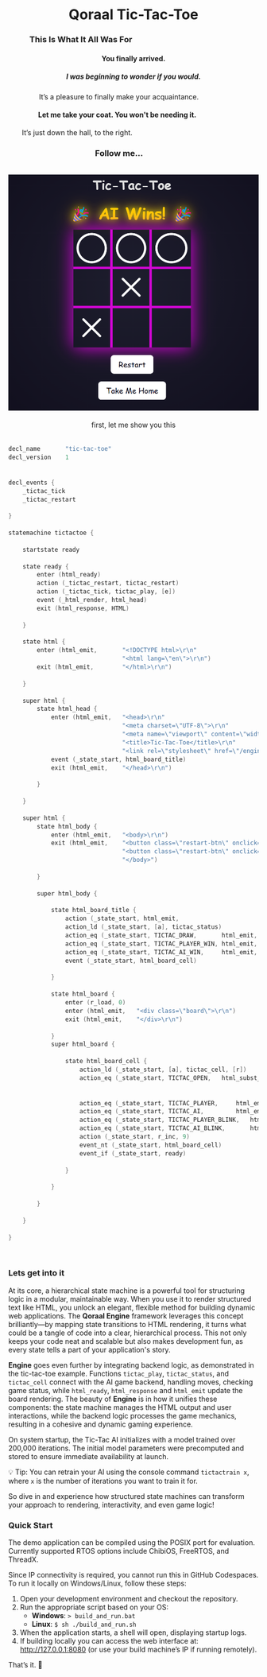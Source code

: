 <div align="center">

# Qoraal Tic-Tac-Toe

<div align="left">


### &nbsp;&nbsp;&nbsp;&nbsp;&nbsp;&nbsp;&nbsp;&nbsp;&nbsp;&nbsp;&nbsp;This Is What It All Was For

<div align="center">

#### __You finally arrived.__

##### I was beginning to wonder if you would.  
It’s a pleasure to finally make your acquaintance.&nbsp;&nbsp;&nbsp;&nbsp;&nbsp;&nbsp;&nbsp;&nbsp;&nbsp;&nbsp;&nbsp;&nbsp;&nbsp;&nbsp;&nbsp;

</div>

<div align="right">

#### Let me take your coat. You won't be needing it. &nbsp;&nbsp;&nbsp;&nbsp;&nbsp;&nbsp;&nbsp;&nbsp;&nbsp;&nbsp;&nbsp;&nbsp;&nbsp;&nbsp;&nbsp;&nbsp;&nbsp;&nbsp;&nbsp;&nbsp;&nbsp;&nbsp;&nbsp;&nbsp;&nbsp;&nbsp;&nbsp;&nbsp;&nbsp;&nbsp;&nbsp;&nbsp;&nbsp;&nbsp;&nbsp;&nbsp;&nbsp;

</div>

&nbsp;&nbsp;&nbsp;&nbsp;&nbsp;&nbsp; It’s just down the hall, to the right.

<div align="center">


### Follow me...&nbsp;&nbsp;&nbsp;&nbsp;&nbsp;&nbsp;&nbsp;&nbsp;&nbsp;&nbsp;&nbsp;&nbsp;&nbsp;&nbsp;&nbsp;

<br>

</div>

<div align="center">
  <img src="tictactoe.png" alt="Welcome" />
</div>
<br>
<div align="center">
first, let me show you this
<br>
<br>
<div align="left">


```cpp
decl_name       "tic-tac-toe"
decl_version    1


decl_events {
    _tictac_tick
    _tictac_restart
    
}

statemachine tictactoe {

    startstate ready

    state ready {
        enter (html_ready)
        action (_tictac_restart, tictac_restart)
        action (_tictac_tick, tictac_play, [e])
        event (_html_render, html_head)
        exit (html_response, HTML)

    }

    state html {
        enter (html_emit,       "<!DOCTYPE html>\r\n"
                                "<html lang=\"en\">\r\n")
        exit (html_emit,        "</html>\r\n")

    }

    super html {
        state html_head {
            enter (html_emit,   "<head>\r\n"
                                "<meta charset=\"UTF-8\">\r\n"
                                "<meta name=\"viewport\" content=\"width=device-width, initial-scale=1.0\">\r\n"
                                "<title>Tic-Tac-Toe</title>\r\n"
                                "<link rel=\"stylesheet\" href=\"/engine/tictaccss\">\r\n")
            event (_state_start, html_board_title)
            exit (html_emit,    "</head>\r\n")

        }
        
    }

    super html {
        state html_body {
            enter (html_emit,   "<body>\r\n")
            exit (html_emit,    "<button class=\"restart-btn\" onclick=\"window.location.href='/engine/tictactoe/[_tictac_restart]'\">Restart</button>\r\n"
                                "<button class=\"restart-btn\" onclick=\"window.location.href='/index'\">Take Me Home</button>"
                                "</body>")

        }

        super html_body {

            state html_board_title {
                action (_state_start, html_emit,                        "<h1>Tic-Tac-Toe</h1>\r\n")
                action_ld (_state_start, [a], tictac_status)
                action_eq (_state_start, TICTAC_DRAW,       html_emit,  "<div id=\"winner-message\" class=\"winner\"> Draw </div>\r\n\r\n")
                action_eq (_state_start, TICTAC_PLAYER_WIN, html_emit,  "<div id=\"winner-message\" class=\"winner\"> 👑 Player Wins! 👑 </div>\r\n")
                action_eq (_state_start, TICTAC_AI_WIN,     html_emit,  "<div id=\"winner-message\" class=\"winner\"> 🎉 AI Wins! 🎉 </div>\r\n")
                event (_state_start, html_board_cell)

            }
           
            state html_board {
                enter (r_load, 0)
                enter (html_emit,   "<div class=\"board\">\r\n")
                exit (html_emit,    "</div>\r\n")

            }
            super html_board {

                state html_board_cell {
                    action_ld (_state_start, [a], tictac_cell, [r])
                    action_eq (_state_start, TICTAC_OPEN,   html_subst_emit,"<div class=\"cell\">"
                                                                            "<a href=\"/engine/tictactoe/[_tictac_tick]/[r]\" "
                                                                            "class=\"invisible-link\"></a></div>\r\n")
                    action_eq (_state_start, TICTAC_PLAYER,     html_emit,  "<div class=\"cell x\"></div>\r\n")
                    action_eq (_state_start, TICTAC_AI,         html_emit,  "<div class=\"cell o\"></div>\r\n")
                    action_eq (_state_start, TICTAC_PLAYER_BLINK,   html_emit,  "<div class=\"cell x blink\"></div>\r\n")
                    action_eq (_state_start, TICTAC_AI_BLINK,       html_emit,  "<div class=\"cell o blink\"></div>\r\n")
                    action (_state_start, r_inc, 9)
                    event_nt (_state_start, html_board_cell)
                    event_if (_state_start, ready)

                }

            } 

        }

    }

}
```
<br>

### Lets get into it
At its core, a hierarchical state machine is a powerful tool for structuring logic in a modular, maintainable way. When you use it to render structured text like HTML, you unlock an elegant, flexible method for building dynamic web applications. 
The __Qoraal Engine__ framework leverages this concept brilliantly—by mapping state transitions to HTML rendering, it turns what could be a tangle of code into a clear, hierarchical process. This not only keeps your code neat and scalable but also makes development fun, as every state tells a part of your application's story.

__Engine__ goes even further by integrating backend logic, as demonstrated in the tic-tac-toe example. Functions `tictac_play`, `tictac_status`, and `tictac_cell` connect with the AI game backend, handling moves, checking game status, while `html_ready`, `html_response` and `html_emit` update the board rendering. The beauty of __Engine__ is in how it unifies these components: the state machine manages the HTML output and user interactions, while the backend logic processes the game mechanics, resulting in a cohesive and dynamic gaming experience.

On system startup, the Tic-Tac AI initializes with a model trained over 200,000 iterations. The initial model parameters were precomputed and stored to ensure immediate availability at launch.

:bulb: Tip: You can retrain your AI using the console command `tictactrain x`, where `x` is the number of iterations you want to train it for.

So dive in and experience how structured state machines can transform your approach to rendering, interactivity, and even game logic!

### Quick Start
The demo application can be compiled using the POSIX port for evaluation. Currently supported RTOS options include ChibiOS, FreeRTOS, and ThreadX.

Since IP connectivity is required, you cannot run this in GitHub Codespaces.
To run it locally on Windows/Linux, follow these steps:

1. Open your development environment and checkout the repository.
2. Run the appropriate script based on your OS:
    - **Windows**: `> build_and_run.bat`
    - **Linux**: `$ sh ./build_and_run.sh`
3. When the application starts, a shell will open, displaying startup logs.
4. If building locally you can access the web interface at: http://127.0.0.1:8080 (or use your build machine’s IP if running remotely).

That’s it. 🚀

